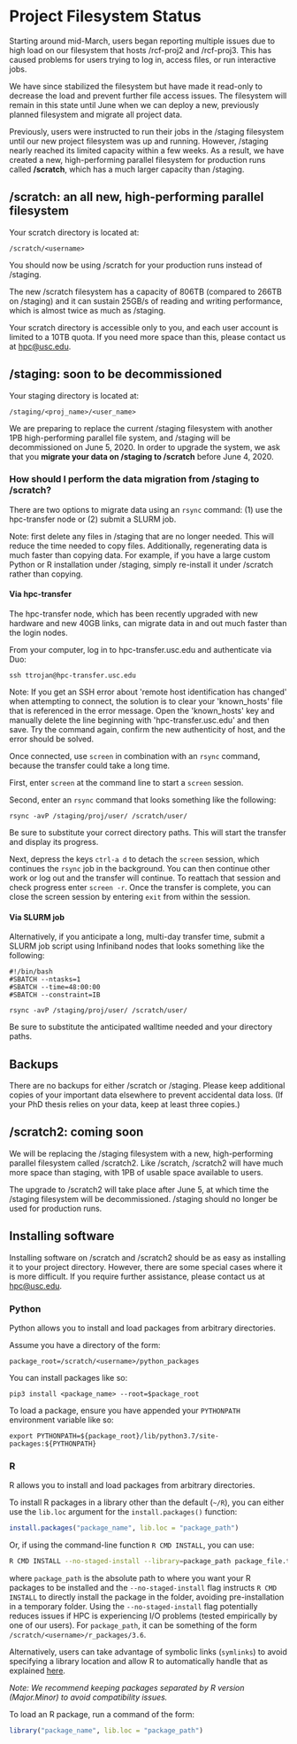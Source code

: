 # Project Filesystem Status

Starting around mid-March, users began reporting multiple issues due to high load on our filesystem that hosts /rcf-proj2 and /rcf-proj3. This has caused problems for users trying to log in, access files, or run interactive jobs.

We have since stabilized the filesystem but have made it read-only to decrease the load and prevent further file access issues. The filesystem will remain in this state until June when we can deploy a new, previously planned filesystem and migrate all project data.

Previously, users were instructed to run their jobs in the /staging filesystem until our new project filesystem was up and running. However, /staging nearly reached its limited capacity within a few weeks. As a result, we have created a new, high-performing parallel filesystem for production runs called **/scratch**, which has a much larger capacity than /staging.

## /scratch: an all new, high-performing parallel filesystem

Your scratch directory is located at:

    /scratch/<username>

You should now be using /scratch for your production runs instead of /staging.

The new /scratch filesystem has a capacity of 806TB (compared to 266TB on /staging) and it can sustain 25GB/s of reading and writing performance, which is almost twice as much as /staging.

Your scratch directory is accessible only to you, and each user account is limited to a 10TB quota. If you need more space than this, please contact us at hpc@usc.edu.

## /staging: soon to be decommissioned

Your staging directory is located at:

    /staging/<proj_name>/<user_name>

We are preparing to replace the current /staging filesystem with another 1PB high-performing parallel file system, and /staging will be decommissioned on June 5, 2020. In order to upgrade the system, we ask that you **migrate your data on /staging to /scratch** before June 4, 2020.

### How should I perform the data migration from /staging to /scratch?

There are two options to migrate data using an `rsync` command: (1) use the hpc-transfer node or (2) submit a SLURM job.

Note: first delete any files in /staging that are no longer needed. This will reduce the time needed to copy files. Additionally, regenerating data is much faster than copying data. For example, if you have a large custom Python or R installation under /staging, simply re-install it under /scratch rather than copying.

#### Via hpc-transfer

The hpc-transfer node, which has been recently upgraded with new hardware and new 40GB links, can migrate data in and out much faster than the login nodes.

From your computer, log in to hpc-transfer.usc.edu and authenticate via Duo:

```
ssh ttrojan@hpc-transfer.usc.edu
```

Note: If you get an SSH error about 'remote host identification has changed' when attempting to connect, the solution is to clear your 'known_hosts' file that is referenced in the error message. Open the 'known_hosts' key and manually delete the line beginning with 'hpc-transfer.usc.edu' and then save. Try the command again, confirm the new authenticity of host, and the error should be solved.

Once connected, use `screen` in combination with an `rsync` command, because the transfer could take a long time.

First, enter `screen` at the command line to start a `screen` session.

Second, enter an `rsync` command that looks something like the following:

```
rsync -avP /staging/proj/user/ /scratch/user/
```

Be sure to substitute your correct directory paths. This will start the transfer and display its progress.

Next, depress the keys `ctrl-a d` to detach the `screen` session, which continues the `rsync` job in the background. You can then continue other work or log out and the transfer will continue. To reattach that session and check progress enter `screen -r`. Once the transfer is complete, you can close the screen session by entering `exit` from within the session.

#### Via SLURM job

Alternatively, if you anticipate a long, multi-day transfer time, submit a SLURM job script using Infiniband nodes that looks something like the following:

```
#!/bin/bash
#SBATCH --ntasks=1
#SBATCH --time=48:00:00
#SBATCH --constraint=IB

rsync -avP /staging/proj/user/ /scratch/user/
```

Be sure to substitute the anticipated walltime needed and your directory paths.

## Backups

There are no backups for either /scratch or /staging. Please keep additional copies of your important data elsewhere to prevent accidental data loss. (If your PhD thesis relies on your data, keep at least three copies.)

## /scratch2: coming soon

We will be replacing the /staging filesystem with a new, high-performing parallel filesystem called /scratch2. Like /scratch, /scratch2 will have much more space than staging, with 1PB of usable space available to users.

The upgrade to /scratch2 will take place after June 5, at which time the /staging filesystem will be decommissioned. /staging should no longer be used for production runs.

## Installing software

Installing software on /scratch and /scratch2 should be as easy as installing it to your project directory. However, there are some special cases where it is more difficult. If you require further assistance, please contact us at hpc@usc.edu.

### Python

Python allows you to install and load packages from arbitrary directories.

Assume you have a directory of the form:

    package_root=/scratch/<username>/python_packages

You can install packages like so:

    pip3 install <package_name> --root=$package_root

To load a package, ensure you have appended your `PYTHONPATH` environment variable like so:

    export PYTHONPATH=${package_root}/lib/python3.7/site-packages:${PYTHONPATH}

### R

R allows you to install and load packages from arbitrary directories.

To install R packages in a library other than the default (`~/R`), you can either use the `lib.loc` argument for the `install.packages()` function:

```r
install.packages("package_name", lib.loc = "package_path")
```

Or, if using the command-line function `R CMD INSTALL`, you can use:

```sh
R CMD INSTALL --no-staged-install --library=package_path package_file.tar.gz
```

where `package_path` is the absolute path to where you want your R packages to be installed and the `--no-staged-install` flag instructs `R CMD INSTALL` to directly install the package in the folder, avoiding pre-installation in a temporary folder. Using the `--no-staged-install` flag potentially reduces issues if HPC is experiencing I/O problems (tested empirically by one of our users). For `package_path`, it can be something of the form `/scratch/<username>/r_packages/3.6`.

Alternatively, users can take advantage of symbolic links (`symlinks`) to avoid specifying a library location and allow R to automatically handle that as explained [here](https://hpcc.usc.edu/resources/documentation/r/).

*Note: We recommend keeping packages separated by R version (Major.Minor) to avoid compatibility issues.*

To load an R package, run a command of the form:

```r
library("package_name", lib.loc = "package_path")
```
